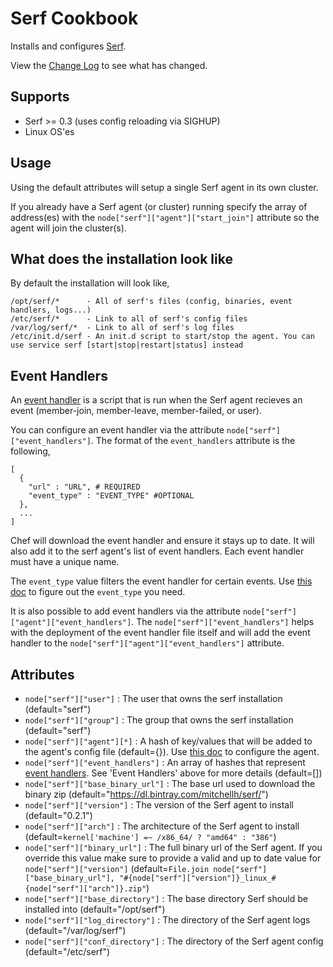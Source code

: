 Serf Cookbook
=============

Installs and configures [Serf](http://www.serfdom.io/).

View the [Change Log](https://github.com/bbaugher/serf/blob/master/CHANGELOG.md) to see what has changed.

Supports
--------

 * Serf >= 0.3 (uses config reloading via SIGHUP)
 * Linux OS'es

Usage
-----

Using the default attributes will setup a single Serf agent in its own cluster.

If you already have a Serf agent (or cluster) running specify the array of address(es) with the 
`node["serf"]["agent"]["start_join"]` attribute so the agent will join the cluster(s).

What does the installation look like
------------------------------------

By default the installation will look like,

    /opt/serf/*      - All of serf's files (config, binaries, event handlers, logs...)
    /etc/serf/*      - Link to all of serf's config files
    /var/log/serf/*  - Link to all of serf's log files
    /etc/init.d/serf - An init.d script to start/stop the agent. You can use service serf [start|stop|restart|status] instead

Event Handlers
--------------

An [event handler](http://www.serfdom.io/docs/agent/event-handlers.html) is a script that is run when the Serf agent
recieves an event (member-join, member-leave, member-failed, or user).

You can configure an event handler via the attribute `node["serf"]["event_handlers"]`. The format of the `event_handlers` 
attribute is the following,

    [
      {
        "url" : "URL", # REQUIRED
        "event_type" : "EVENT_TYPE" #OPTIONAL
      },
      ...
    ]
    
Chef will download the event handler and ensure it stays up to date. It will also add it to the serf agent's list of event handlers. 
Each event handler must have a unique name.

The `event_type` value filters the event handler for certain events. Use [this doc](http://www.serfdom.io/docs/agent/event-handlers.html) 
to figure out the `event_type` you need.

It is also possible to add event handlers via the attribute `node["serf"]["agent"]["event_handlers"]`. The `node["serf"]["event_handlers"]`
helps with the deployment of the event handler file itself and will add the event handler to the `node["serf"]["agent"]["event_handlers"]`
attribute.

Attributes
----------

 * `node["serf"]["user"]` : The user that owns the serf installation (default="serf")
 * `node["serf"]["group"]` : The group that owns the serf installation (default="serf")
 * `node["serf"]["agent"][*]` : A hash of key/values that will be added to the agent's config file (default={}). Use [this doc](http://www.serfdom.io/docs/agent/options.html) to configure the agent.
 * `node["serf"]["event_handlers"]` : An array of hashes that represent [event handlers](http://www.serfdom.io/docs/agent/event-handlers.html). See 'Event Handlers' above for more details (default=[])
 * `node["serf"]["base_binary_url"]` : The base url used to download the binary zip (default="https://dl.bintray.com/mitchellh/serf/")
 * `node["serf"]["version"]` : The version of the Serf agent to install (default="0.2.1")
 * `node["serf"]["arch"]` : The architecture of the Serf agent to install (default=`kernel['machine'] =~ /x86_64/ ? "amd64" : "386"`)
 * `node["serf"]["binary_url"]` : The full binary url of the Serf agent. If you override this value make sure to provide a valid and up to date value for `node["serf"]["version"]` (default=`File.join node["serf"]["base_binary_url"], "#{node["serf"]["version"]}_linux_#{node["serf"]["arch"]}.zip"`)
 * `node["serf"]["base_directory"]` : The base directory Serf should be installed into (default="/opt/serf")
 * `node["serf"]["log_directory"]` : The directory of the Serf agent logs (default="/var/log/serf")
 * `node["serf"]["conf_directory"]` : The directory of the Serf agent config (default="/etc/serf")
 